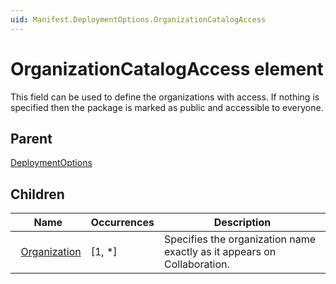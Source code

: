```yaml
---
uid: Manifest.DeploymentOptions.OrganizationCatalogAccess
---
```


# OrganizationCatalogAccess element

This field can be used to define the organizations with access. If nothing is specified then the package is marked as public and accessible to everyone.

## Parent

[DeploymentOptions](xref:Manifest.DeploymentOptions)

## Children

|Name|Occurrences|Description|
|--- |--- |--- |
|&nbsp;&nbsp;[Organization](xref:Manifest.DeploymentOptions.OrganizationCatalogAccess.Organization)|[1, *]|Specifies the organization name exactly as it appears on Collaboration.|
